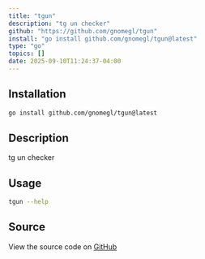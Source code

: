 ```yaml
---
title: "tgun"
description: "tg un checker"
github: "https://github.com/gnomegl/tgun"
install: "go install github.com/gnomegl/tgun@latest"
type: "go"
topics: []
date: 2025-09-10T11:24:37-04:00
---
```


## Installation

```bash
go install github.com/gnomegl/tgun@latest
```

## Description

tg un checker

## Usage

```bash
tgun --help
```

## Source

View the source code on [GitHub](https://github.com/gnomegl/tgun)
